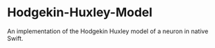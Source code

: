 # Hodgekin-Huxley-Model
An implementation of the Hodgekin Huxley model of a neuron in native Swift.
